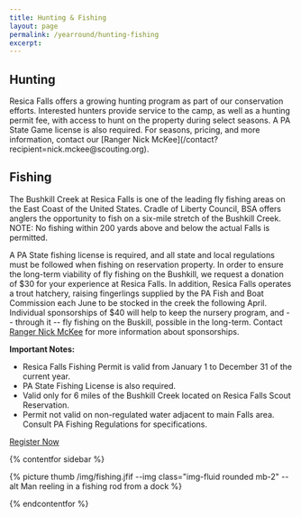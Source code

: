 ```yaml
---
title: Hunting & Fishing
layout: page
permalink: /yearround/hunting-fishing
excerpt:  
---
```


<h2>Hunting</h2>
Resica Falls offers a growing hunting program as part of our conservation efforts. Interested hunters provide service to the camp, as well as a hunting permit fee, with access to hunt on the property during select seasons. A PA State Game license is also required. For seasons, pricing, and more information, contact our [Ranger Nick McKee](/contact?recipient=nick.mckee@scouting.org).

<h2>Fishing</h2>
The Bushkill Creek at Resica Falls is one of the leading fly fishing areas on the East Coast of the United States. Cradle of Liberty Council, BSA offers anglers the opportunity to fish on a six-mile stretch of the Bushkill Creek. NOTE: No fishing within 200 yards above and below the actual Falls is permitted.

A PA State fishing license is required, and all state and local regulations must be followed when fishing on reservation property. In order to ensure the long-term viability of fly fishing on the Bushkill, we request a donation of $30 for your experience at Resica Falls. In addition, Resica Falls operates a trout hatchery, raising fingerlings supplied by the PA Fish and Boat Commission each June to be stocked in the creek the following April. Individual sponsorships of $40 will help to keep the nursery program, and -- through it -- fly fishing on the Buskill, possible in the long-term. Contact [Ranger Nick McKee](/contact?recipient=nick.mckee@scouting.org) for more information about sponsorships.

<strong>Important Notes:</strong>
- Resica Falls Fishing Permit is valid from January 1 to December 31 of the current year.
- PA State Fishing License is also required.
- Valid only for 6 miles of the Bushkill Creek located on Resica Falls Scout Reservation.
- Permit not valid on non-regulated water adjacent to main Falls area. Consult PA Fishing Regulations for specifications.

<div class="text-center"><a href="https://fundraise.givesmart.com/form/zLfoTA?vid=1376ga" class="btn btn-primary m-3">Register Now</a></div>

{% contentfor sidebar %}

{% picture thumb /img/fishing.jfif --img class="img-fluid rounded mb-2" --alt Man reeling in a fishing rod from a dock %}

{% endcontentfor %}
